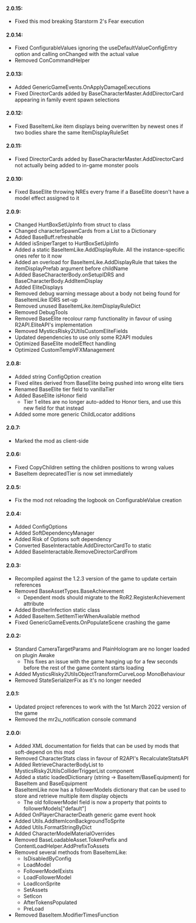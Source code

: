 #### 2.0.15:
* Fixed this mod breaking Starstorm 2's Fear execution
#### 2.0.14:
* Fixed ConfigurableValues ignoring the useDefaultValueConfigEntry option and calling onChanged with the actual value
* Removed ConCommandHelper
#### 2.0.13:
* Added GenericGameEvents.OnApplyDamageExecutions
* Fixed DirectorCards added by BaseCharacterMaster.AddDirectorCard appearing in family event spawn selections
#### 2.0.12:
* Fixed BaseItemLike item displays being overwritten by newest ones if two bodies share the same ItemDisplayRuleSet
#### 2.0.11:
* Fixed DirectorCards added by BaseCharacterMaster.AddDirectorCard not actually being added to in-game monster pools
#### 2.0.10:
* Fixed BaseElite throwing NREs every frame if a BaseElite doesn't have a model effect assigned to it
#### 2.0.9:
* Changed HurtBoxSetUpInfo from struct to class
* Changed characterSpawnCards from a List to a Dictionary
* Added BaseBuff.refreshable
* Added isSniperTarget to HurtBoxSetUpInfo
* Added a static BaseItemLike.AddDisplayRule. All the instance-specific ones refer to it now
* Added an overload for BaseItemLike.AddDisplayRule that takes the itemDisplayPrefab argument before childName
* Added BaseCharacterBody.onSetupIDRS and BaseCharacterBody.AddItemDisplay
* Added EliteDisplays
* Removed debug warning message about a body not being found for BaseItemLike IDRS set-up
* Removed unused BaseItemLike.itemDisplayRuleDict
* Removed DebugTools
* Removed BaseElite recolour ramp functionality in favour of using R2API.EliteAPI's implementation
* Removed MysticsRisky2UtilsCustomEliteFields
* Updated dependencies to use only some R2API modules
* Optimized BaseElite modelEffect handling
* Optimized CustomTempVFXManagement
#### 2.0.8:
* Added string ConfigOption creation
* Fixed elites derived from BaseElite being pushed into wrong elite tiers
* Renamed BaseElite tier field to vanillaTier
* Added BaseElite isHonor field
	* Tier 1 elites are no longer auto-added to Honor tiers, and use this new field for that instead
* Added some more generic ChildLocator additions
#### 2.0.7:
* Marked the mod as client-side
#### 2.0.6:
* Fixed CopyChildren setting the children positions to wrong values
* BaseItem deprecatedTier is now set immediately
#### 2.0.5:
* Fix the mod not reloading the logbook on ConfigurableValue creation
#### 2.0.4:
* Added ConfigOptions
* Added SoftDependencyManager
* Added Risk of Options soft dependency
* Converted BaseInteractable.AddDirectorCardTo to static
* Added BaseInteractable.RemoveDirectorCardFrom
#### 2.0.3:
* Recompiled against the 1.2.3 version of the game to update certain references
* Removed BaseAssetTypes.BaseAchievement
	* Dependent mods should migrate to the RoR2.RegisterAchievement attribute
* Added BrotherInfection static class
* Added BaseItem.SetItemTierWhenAvailable method
* Fixed GenericGameEvents.OnPopulateScene crashing the game
#### 2.0.2:
* Standard CameraTargetParams and PlainHologram are no longer loaded on plugin Awake
	* This fixes an issue with the game hanging up for a few seconds before the rest of the game content starts loading
* Added MysticsRisky2UtilsObjectTransformCurveLoop MonoBehaviour
* Removed StateSerializerFix as it's no longer needed
#### 2.0.1:
* Updated project references to work with the 1st March 2022 version of the game
* Removed the mr2u_notification console command
#### 2.0.0:
* Added XML documentation for fields that can be used by mods that soft-depend on this mod
* Removed CharacterStats class in favour of R2API's RecalculateStatsAPI
* Added RetrieveCharacterBodyList to MysticsRisky2UtilsColliderTriggerList component
* Added a static loadedDictionary (string -> BaseItem/BaseEquipment) for BaseItem and BaseEquipment
* BaseItemLike now has a followerModels dictionary that can be used to store and retrieve multiple item display objects
	* The old followerModel field is now a property that points to followerModels["default"]
* Added OnPlayerCharacterDeath generic game event hook
* Added Utils.AddItemIconBackgroundToSprite
* Added Utils.FormatStringByDict
* Added CharacterModelMaterialOverrides
* Removed BaseLoadableAsset.TokenPrefix and ContentLoadHelper.AddPrefixToAssets
* Removed several methods from BaseItemLike:
	* IsDisabledByConfig
	* LoadModel
	* FollowerModelExists
	* LoadFollowerModel
	* LoadIconSprite
	* SetAssets
	* SetIcon
	* AfterTokensPopulated
	* PreLoad
* Removed BaseItem.ModifierTimesFunction
